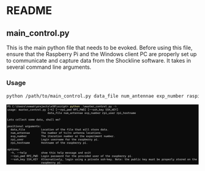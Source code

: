 # README

## main\_control.py

This is the main python file that needs to be evoked. Before using this file, ensure that the Raspberry Pi and the Windows client PC are properly set up to communicate and capture data from the Shockline software. It takes in several command line arguments.&#x20;

### Usage

```bash
python /path/to/main_control.py data_file num_antennae exp_number raspi_user raspi_hostname --raspi_pwd --raspi_key
```

![title](images\script_help.PNG)
